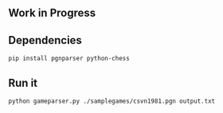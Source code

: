 ## Work in Progress

## Dependencies

    pip install pgnparser python-chess

## Run it

    python gameparser.py ./samplegames/csvn1981.pgn output.txt
